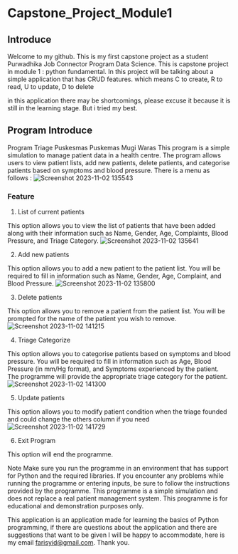 # Capstone_Project_Module1
## Introduce
Welcome to my github.
This is my first capstone project as a student Purwadhika Job Connector Program Data Science. This is capstone project in module 1 : python fundamental.
In this project will be talking about a simple application that has CRUD features. which means C to create, R to read, U to update, D to delete

in this application there may be shortcomings, please excuse it because it is still in the learning stage. But i tried my best.

## Program Introduce
Program Triage Puskesmas
Puskemas Mugi Waras
This program is a simple simulation to manage patient data in a health centre. The program allows users to view patient lists, add new patients, delete patients, and categorise patients based on symptoms and blood pressure.
There is a menu as follows :
![Screenshot 2023-11-02 135543](https://github.com/farisyid/Capstone_Project_Module1/assets/142249730/ed16414f-0ac4-4dbb-93fd-2185e4dfa663)
### Feature

1. List of current patients
   
This option allows you to view the list of patients that have been added along with their information such as Name, Gender, Age, Complaints, Blood Pressure, and Triage Category.
![Screenshot 2023-11-02 135641](https://github.com/farisyid/Capstone_Project_Module1/assets/142249730/a504694f-6cba-403b-bc89-8d6247f29555)

2. Add new patients
   
This option allows you to add a new patient to the patient list. You will be required to fill in information such as Name, Gender, Age, Complaint, and Blood Pressure.
![Screenshot 2023-11-02 135800](https://github.com/farisyid/Capstone_Project_Module1/assets/142249730/cb8c374d-a822-47e2-bab8-cfe157035b4b)

3. Delete patients
   
This option allows you to remove a patient from the patient list. You will be prompted for the name of the patient you wish to remove.
![Screenshot 2023-11-02 141215](https://github.com/farisyid/Capstone_Project_Module1/assets/142249730/7613fd1e-352e-4108-b265-8214f98af7ba)


4. Triage Categorize
   
This option allows you to categorise patients based on symptoms and blood pressure. You will be required to fill in information such as Age, Blood Pressure (in mm/Hg format), and Symptoms experienced by the patient. The programme will provide the appropriate triage category for the patient.
![Screenshot 2023-11-02 141300](https://github.com/farisyid/Capstone_Project_Module1/assets/142249730/6a4a5d5c-910f-44a0-ae96-183749d85812)

5. Update patients
   
This option allows you to modify patient condition when the triage founded and could change the others column if you need
![Screenshot 2023-11-02 141729](https://github.com/farisyid/Capstone_Project_Module1/assets/142249730/bca1596b-e8df-4339-bad1-55afef90c717)


6. Exit Program
   
This option will end the programme.

Note
Make sure you run the programme in an environment that has support for Python and the required libraries. If you encounter any problems while running the programme or entering inputs, be sure to follow the instructions provided by the programme.
This programme is a simple simulation and does not replace a real patient management system. This programme is for educational and demonstration purposes only.

This application is an application made for learning the basics of Python programming, if there are questions about the application and there are suggestions that want to be given I will be happy to accommodate, here is my email farisyid@gmail.com. Thank you.
